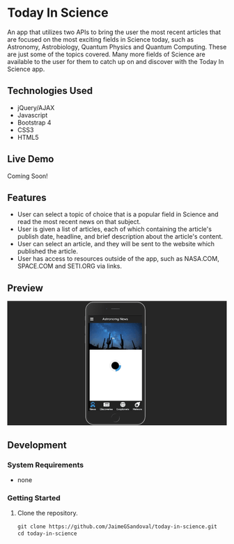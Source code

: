 # Today In Science
An app that utilizes two APIs to bring the user the most recent articles that are focused on the most exciting fields in Science today, such as Astronomy, Astrobiology, Quantum Physics and Quantum Computing. These are just some of the topics covered. Many more fields of Science are available to the user for them to catch up on and discover with the Today In Science app.  

## Technologies Used

- jQuery/AJAX
- Javascript
- Bootstrap 4
- CSS3
- HTML5


## Live Demo

Coming Soon!

## Features

- User can select a topic of choice that is a popular field in Science and read the most recent news on that subject.
- User is given a list of articles, each of which containing the article's publish date, headline, and brief description about the article's content.
- User can select an article, and they will be sent to the website which published the article.
- User has access to resources outside of the app, such as NASA.COM, SPACE.COM and SETI.ORG via links.

## Preview

![today-in-science](images/today-in-science.gif)

## Development

### System Requirements

- none

### Getting Started

1. Clone the repository.

    ```shell
    git clone https://github.com/JaimeGSandoval/today-in-science.git
    cd today-in-science
    ```

